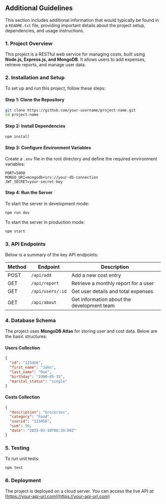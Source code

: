 ## **Additional Guidelines**

This section includes additional information that would typically be found in a `README.txt` file, providing important details about the project setup, dependencies, and usage instructions.

### **1. Project Overview**
This project is a RESTful web service for managing costs, built using **Node.js, Express.js, and MongoDB**. It allows users to add expenses, retrieve reports, and manage user data.

### **2. Installation and Setup**
To set up and run this project, follow these steps:

#### **Step 1: Clone the Repository**
```sh
git clone https://github.com/your-username/project-name.git
cd project-name
```

#### **Step 2: Install Dependencies**
```sh
npm install
```

#### **Step 3: Configure Environment Variables**
Create a `.env` file in the root directory and define the required environment variables:
```
PORT=5000
MONGO_URI=mongodb+srv://your-db-connection
JWT_SECRET=your-secret-key
```

#### **Step 4: Run the Server**
To start the server in development mode:
```sh
npm run dev
```
To start the server in production mode:
```sh
npm start
```

### **3. API Endpoints**
Below is a summary of the key API endpoints:

| Method | Endpoint         | Description                                |
|--------|-----------------|--------------------------------------------|
| POST   | `/api/add`      | Add a new cost entry                      |
| GET    | `/api/report`   | Retrieve a monthly report for a user      |
| GET    | `/api/users/:id` | Get user details and total expenses       |
| GET    | `/api/about`    | Get information about the development team |

### **4. Database Schema**
The project uses **MongoDB Atlas** for storing user and cost data. Below are the basic structures:

#### **Users Collection**
```json
{
  "id": "123456",
  "first_name": "John",
  "last_name": "Doe",
  "birthday": "1990-05-15",
  "marital_status": "single"
}
```

#### **Costs Collection**
```json
{
  "description": "Groceries",
  "category": "Food",
  "userid": "123456",
  "sum": 50,
  "date": "2025-02-10T08:30:00Z"
}
```

### **5. Testing**
To run unit tests:
```sh
npm test
```

### **6. Deployment**
The project is deployed on a cloud server. You can access the live API at:
[https://your-api-url.com](https://your-api-url.com)

